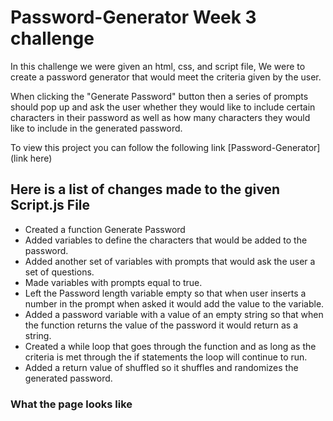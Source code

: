 # Password-Generator Week 3 challenge

In this challenge we were given an html, css, and script file, We were to create a password generator that would meet the criteria given by the user.

When clicking the "Generate Password" button then a series of prompts should pop up and ask the user whether they would like to include certain characters in their password as well as how many characters they would like to include in the generated password.

To view this project you can follow the following link [Password-Generator](link here)

## Here is a list of changes made to the given Script.js File

* Created a function Generate Password
* Added variables to define the characters that would be added to the password.
* Added another set of variables with prompts that would ask the user a set of questions.
* Made variables with prompts equal to true.
* Left the Password length variable empty so that when user inserts a number in the prompt when asked it would add the value to the variable.
* Added a password variable with a value of an empty string so that when the function returns the value of the password it would return as a string.
* Created a while loop that goes through the function and as long as the criteria is met through the if statements the loop will continue to run.
* Added a return value of shuffled so it shuffles and randomizes the generated password.

### What the page looks like 